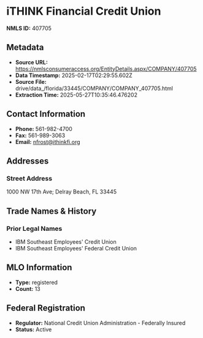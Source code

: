 # iTHINK Financial Credit Union

**NMLS ID:** 407705

## Metadata
- **Source URL:** https://nmlsconsumeraccess.org/EntityDetails.aspx/COMPANY/407705
- **Data Timestamp:** 2025-02-17T02:29:55.602Z
- **Source File:** drive/data_/florida/33445/COMPANY/COMPANY_407705.html
- **Extraction Time:** 2025-05-27T10:35:46.476202

## Contact Information
- **Phone:** 561-982-4700
- **Fax:** 561-989-3063
- **Email:** nfrost@ithinkfi.org

## Addresses
### Street Address
1000 NW 17th Ave; Delray Beach, FL 33445

## Trade Names & History
### Prior Legal Names
- IBM Southeast Employees' Credit Union
- IBM Southeast Employees' Federal Credit Union

## MLO Information
- **Type:** registered
- **Count:** 13

## Federal Registration
- **Regulator:** National Credit Union Administration - Federally Insured
- **Status:** Active
